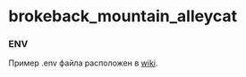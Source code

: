 # brokeback_mountain_alleycat

### ENV
Пример .env файла расположен в [wiki](https://github.com/StGrail/brokeback_mountain_alleycat/wiki.env).